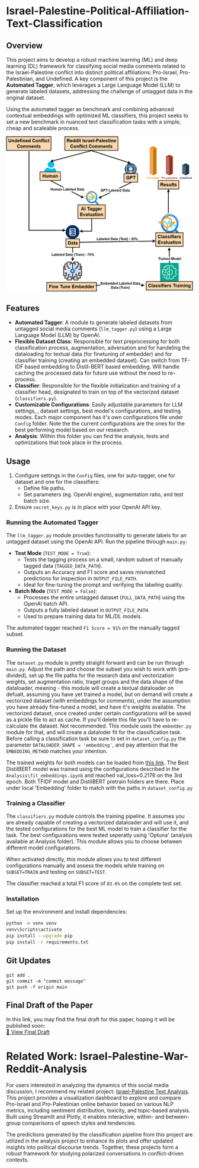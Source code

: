 # Israel-Palestine-Political-Affiliation-Text-Classification

## Overview
This project aims to develop a robust machine learning (ML) and deep learning (DL) framework for classifying social media comments related to the Israel-Palestine conflict into distinct political affiliations: Pro-Israel, Pro-Palestinian, and Undefined. A key component of this project is the **Automated Tagger**, which leverages a Large Language Model (LLM) to generate labeled datasets, addressing the challenge of untagged data in the original dataset.

Using the automated tagger as benchmark and combining advanced contextual embeddings with optimized ML classifiers, this project seeks to set a new benchmark in nuanced text classification tasks with a simple, cheap and scaleable process.

![Methodology](Images/methodology_scheme.png)

## Features
- **Automated Tagger**: A module to generate labeled datasets from untagged social media comments (`llm_tagger.py`) using a Large Language Model (LLM) by OpenAI.
- **Flexible Dataset Class**: Responsible for text preprocessing for both classification process, augmentation, adversation and for handeling the dataloading for textual data (for finetuning of embedder) and for classifier training (creating an embedded dataset). Can switch from TF-IDF based embedding to Distil-BERT based embedding. Will handle caching the processed data for future use without the need to re-process.
- **Classifier**: Responsible for the flexible initialization and training of a classifier head, designated to train on top of the vectorized dataset (`classifiers.py`).
- **Customizable Configurations**: Easily adjustable parameters for LLM settings, , dataset settings, best model's configurations, and testing modes. Each major component has it's own configurations file under `Config` folder.
Note the the current configurations are the ones for the best performing model based on our research.
- **Analysis**: Within this folder you can find the analysis, tests and optimizations that took place in the process.

## Usage
1. Configure settings in the `Config` files, one for auto-tagger, one for dataset and one for the classifiers:
   - Define file paths.
   - Set parameters (eg. OpenAI engine), augmentation ratio, and test batch size.
2. Ensure `secret_keys.py` is in place with your OpenAI API key.

### Running the Automated Tagger
The `llm_tagger.py` module provides functionality to generate labels for an untagged dataset using the OpenAI API. Run the pipeline through `main.py`:

- **Test Mode** (`TEST_MODE = True`):
  - Tests the tagging process on a small, random subset of manually tagged data (`TAGGED_DATA_PATH`).
  - Outputs an Accuracy and F1 score and saves mismatched predictions for inspection in `OUTPUT_FILE_PATH`.
  - Ideal for fine-tuning the prompt and verifying the labeling quality.
- **Batch Mode** (`TEST_MODE = False`):
  - Processes the entire untagged dataset (`FULL_DATA_PATH`) using the OpenAI batch API.
  - Outputs a fully labeled dataset in `OUTPUT_FILE_PATH`.
  - Used to prepare training data for ML/DL models.

The automated tagger reached `F1 Score = 91%` on the manually tagged subset.

### Running the Dataset
The `dataset.py` module is pretty straight forward and can be run through `main.py`. Adjust the path and choose the subset you wish to work with (pre-divided), set up the file paths for the research data and vectorization weights, set augmentation ratio, traget groups and the data shape of the dataloader, meaning - this module will create a textual dataloader on defualt, assuming you have yet trained a model, but on demand will create a vectorized dataset (with embeddings for comments), under the assumption you have already fine-tuned a model, and have it's weights available. The vectorized dataset, once created under certain configurations will be saved as a pickle file to act as cache. If you'll delete this file you'll have to re-calculate the dataset. Not recommended.
This module uses the `embedder.py` module for that, and will create a dataloder fit for the classification task. Before calling a classification task be sure to set in `dataset_config.py` the parameter `DATALOADER_SHAPE = 'embedding'`, and pay attention that the `EMBEDDING_METHOD` matches your intention.

The trained weights for both models can be loaded from [this link](https://drive.google.com/drive/folders/1gNbb4B03qY2LVFy61dkgW_Ryf18YuRSm?usp=sharing). The Best DistilBERT model was trained using the configurations described in the `Analysis\fit_embeddings.ipynb` and reached val_loss=0.2176 on the 3rd epoch. Both TFIDF model and DistilBERT pretrain folders are there. Place under local 'Embedding' folder to match with the paths in `dataset_config.py`

### Training a Classifier
The `classifiers.py` module controls the training pipeline. It assumes you are already capable of creating a vectorized dataloader and will use it, and the tested configurations for the best ML model to train a classifier for the task. The best configurations were tested seperatly using 'Optuna' (analysis available at Analysis folder). This module allows you to choose between different model configurations.

When activated directly, this module allows you to test different configurations manually and assess the models while training on `SUBSET=TRAIN` and testing on `SUBSET=TEST`.

The classifier reached a total F1 score of `83.6%` on the complete test set.

### Installation
Set up the environment and install dependencies:

```bash
python -m venv venv
venv\Scripts\activate
pip install --upgrade pip
pip install -r requirements.txt
```

## Git Updates
```
git add .
git commit -m "commit message"
git push -f origin main
````

## Final Draft of the Paper
In this link, you may find the final draft for this paper, hoping it will be published soon:  
[📄 View Final Draft](https://drive.google.com/file/d/1NNCZqMsk0gYNtxtj4JviBk_mlpi88th0/view?usp=sharing)

# Related Work: Israel-Palestine-War-Reddit-Analysis
For users interested in analyzing the dynamics of this social media discussion, I recommend my related project: [Israel-Palestine Text Analysis](https://github.com/shaharoded/Israel-Palestine-War-Reddit-Analysis). This project provides a visualization dashboard to explore and compare Pro-Israel and Pro-Palestinian online behavior based on various NLP metrics, including sentiment distribution, toxicity, and topic-based analysis. Built using Streamlit and Plotly, it enables interactive, within- and between-group comparisons of speech styles and tendencies.

The predictions generated by the classification pipeline from this project are utilized in the analysis project to enhance its plots and offer updated insights into political discourse trends. Together, these projects form a robust framework for studying polarized conversations in conflict-driven contexts.
